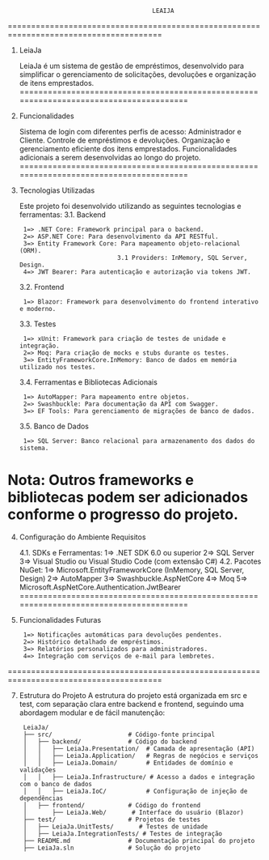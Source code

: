                                             LEAIJA
=======================================================================================
1.  LeiaJa

    LeiaJa é um sistema de gestão de empréstimos, desenvolvido para simplificar o gerenciamento de solicitações, devoluções e       organização de itens emprestados.
=======================================================================================

2. Funcionalidades

    Sistema de login com diferentes perfis de acesso: Administrador e Cliente.
    Controle de empréstimos e devoluções.
    Organização e gerenciamento eficiente dos itens emprestados.
    Funcionalidades adicionais a serem desenvolvidas ao longo do projeto.
=======================================================================================

3. Tecnologias Utilizadas

    Este projeto foi desenvolvido utilizando as seguintes tecnologias e ferramentas:
    3.1. Backend

        1=> .NET Core: Framework principal para o backend.
        2=> ASP.NET Core: Para desenvolvimento da API RESTful.
        3=> Entity Framework Core: Para mapeamento objeto-relacional (ORM).
                                  3.1 Providers: InMemory, SQL Server, Design.
        4=> JWT Bearer: Para autenticação e autorização via tokens JWT.

    3.2. Frontend

        1=> Blazor: Framework para desenvolvimento do frontend interativo e moderno.

    3.3. Testes

        1=> xUnit: Framework para criação de testes de unidade e integração.
        2=> Moq: Para criação de mocks e stubs durante os testes.
        3=> EntityFrameworkCore.InMemory: Banco de dados em memória utilizado nos testes.

    3.4. Ferramentas e Bibliotecas Adicionais

        1=> AutoMapper: Para mapeamento entre objetos.
        2=> Swashbuckle: Para documentação da API com Swagger.
        3=> EF Tools: Para gerenciamento de migrações de banco de dados.

    3.5. Banco de Dados

        1=> SQL Server: Banco relacional para armazenamento dos dados do sistema.

Nota: Outros frameworks e bibliotecas podem ser adicionados conforme o progresso do projeto.
=======================================================================================

4. Configuração do Ambiente
Requisitos

    4.1. SDKs e Ferramentas:
            1=> .NET SDK 6.0 ou superior
            2=> SQL Server
            3=> Visual Studio ou Visual Studio Code (com extensão C#)
    4.2. Pacotes NuGet:
            1=> Microsoft.EntityFrameworkCore (InMemory, SQL Server, Design)
            2=> AutoMapper
            3=> Swashbuckle.AspNetCore
            4=> Moq
            5=> Microsoft.AspNetCore.Authentication.JwtBearer
=======================================================================================

6. Funcionalidades Futuras

        1=> Notificações automáticas para devoluções pendentes.
        2=> Histórico detalhado de empréstimos.
        3=> Relatórios personalizados para administradores.
        4=> Integração com serviços de e-mail para lembretes.
=======================================================================================

7. Estrutura do Projeto
    A estrutura do projeto está organizada em src e test, com separação clara entre backend e frontend, seguindo uma abordagem modular e de fácil manutenção:
    
        LeiaJa/
        ├── src/                     # Código-fonte principal
        │   ├── backend/             # Código do backend
        │   │   ├── LeiaJa.Presentation/  # Camada de apresentação (API)
        │   │   ├── LeiaJa.Application/   # Regras de negócios e serviços
        │   │   ├── LeiaJa.Domain/        # Entidades de domínio e validações
        │   │   ├── LeiaJa.Infrastructure/ # Acesso a dados e integração com o banco de dados
        │   │   ├── LeiaJa.IoC/           # Configuração de injeção de dependências
        │   ├── frontend/            # Código do frontend
        │       ├── LeiaJa.Web/       # Interface do usuário (Blazor)
        ├── test/                    # Projetos de testes
        │   ├── LeiaJa.UnitTests/       # Testes de unidade
        │   ├── LeiaJa.IntegrationTests/ # Testes de integração
        ├── README.md                # Documentação principal do projeto
        ├── LeiaJa.sln               # Solução do projeto

